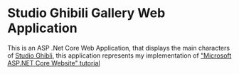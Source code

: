 # Studio Ghibili Gallery Web Application

This is an ASP .Net Core Web Application, that displays the main characters of [Studio Ghibli](https://en.wikipedia.org/wiki/Studio_Ghibli),
this application represents my implementation of ["Microsoft ASP.NET Core Website" tutorial](https://www.youtube.com/watch?v=1tVF9rSA1m0)
